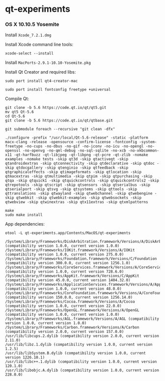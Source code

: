 # qt-experiments

### OS X 10.10.5 Yosemite

Install `Xcode_7.2.1.dmg`

Install Xcode command line tools:

    xcode-select --install

Install `MacPorts-2.9.1-10.10-Yosemite.pkg`

Install Qt Creator and required libs:

    sudo port install qt4-creator-mac

    sudo port install fontconfig freetype +universal

Compile Qt:

    git clone -b 5.6 https://code.qt.io/qt/qt5.git
    mv qt5 Qt-5.6
    cd Qt-5.6
    git clone -b 5.6 https://code.qt.io/qt/qtbase.git
    
    git submodule foreach --recursive "git clean -dfx"

    ./configure -prefix "/usr/local/Qt-5.6-release" -static -platform macx-clang -release -opensource -confirm-license -fontconfig -system-freetype -no-cups -no-dbus -no-gif -no-iconv -no-icu -no-opengl -no-openssl -no-openvg -no-qml-debug -no-sql-sqlite -no-xcb -no-xkbcommon-x11 -qt-harfbuzz -qt-libjpeg -qt-libpng -qt-pcre -qt-zlib -nomake examples -nomake tests -skip qt3d -skip qtactiveqt -skip qtandroidextras -skip qtconnectivity -skip qtdeclarative -skip qtdoc -skip qtdocgallery -skip qtenginio -skip qtfeedback -skip qtgraphicaleffects -skip qtimageformats -skip qtlocation -skip qtmacextras -skip qtmultimedia -skip qtpim -skip qtpurchasing -skip qtqa -skip qtquick1 -skip qtquickcontrols -skip qtquickcontrols2 -skip qtrepotools -skip qtscript -skip qtsensors -skip qtserialbus -skip qtserialport -skip qtsvg -skip qtsystems -skip qttools -skip qttranslations -skip qtwayland -skip qtwebchannel -skip qtwebengine -skip qtwebkit -skip qtwebkit-examples -skip qtwebsockets -skip qtwebview -skip qtwinextras -skip qtx11extras -skip qtxmlpatterns

    make
    sudo make install

App dependencies:

    otool -L qt-experiments.app/Contents/MacOS/qt-experiments
    
	/System/Library/Frameworks/DiskArbitration.framework/Versions/A/DiskArbitration (compatibility version 1.0.0, current version 1.0.0)
	/System/Library/Frameworks/IOKit.framework/Versions/A/IOKit (compatibility version 1.0.0, current version 275.0.0)
	/System/Library/Frameworks/Foundation.framework/Versions/C/Foundation (compatibility version 300.0.0, current version 1256.1.0)
	/System/Library/Frameworks/CoreServices.framework/Versions/A/CoreServices (compatibility version 1.0.0, current version 728.6.0)
	/System/Library/Frameworks/AppKit.framework/Versions/C/AppKit (compatibility version 45.0.0, current version 1404.32.0)
	/System/Library/Frameworks/ApplicationServices.framework/Versions/A/ApplicationServices (compatibility version 1.0.0, current version 48.0.0)
	/System/Library/Frameworks/CoreFoundation.framework/Versions/A/CoreFoundation (compatibility version 150.0.0, current version 1256.14.0)
	/System/Library/Frameworks/Cocoa.framework/Versions/A/Cocoa (compatibility version 1.0.0, current version 22.0.0)
	/System/Library/Frameworks/OpenGL.framework/Versions/A/OpenGL (compatibility version 1.0.0, current version 1.0.0)
	/System/Library/Frameworks/AGL.framework/Versions/A/AGL (compatibility version 1.0.0, current version 1.0.0)
	/System/Library/Frameworks/Carbon.framework/Versions/A/Carbon (compatibility version 2.0.0, current version 157.0.0)
	/usr/lib/libcups.2.dylib (compatibility version 2.0.0, current version 2.11.0)
	/usr/lib/libz.1.dylib (compatibility version 1.0.0, current version 1.2.5)
	/usr/lib/libSystem.B.dylib (compatibility version 1.0.0, current version 1226.10.1)
	/usr/lib/libc++.1.dylib (compatibility version 1.0.0, current version 120.1.0)
	/usr/lib/libobjc.A.dylib (compatibility version 1.0.0, current version 228.0.0)
